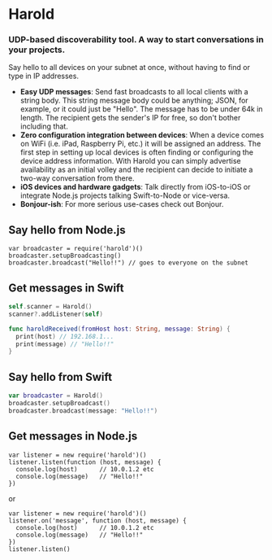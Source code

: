 # Harold

### UDP-based discoverability tool. A way to start conversations in your projects.

Say hello to all devices on your subnet at once, without having to find or type in IP addresses.

* **Easy UDP messages**: Send fast broadcasts to all local clients with a string body. This string message body could be anything; JSON, for example, or it could just be "Hello". The message has to be under 64k in length. The recipient gets the sender's IP for free, so don't bother including that.
* **Zero configuration integration between devices**: When a device comes on WiFi (i.e. iPad, Raspberry Pi, etc.) it will be assigned an address. The first step in setting up local devices is often finding or configuring the device address information. With Harold you can simply advertise availability as an initial volley and the recipient can decide to initiate a two-way conversation from there.
* **iOS devices and hardware gadgets**: Talk directly from iOS-to-iOS or integrate Node.js projects talking Swift-to-Node or vice-versa.
* **Bonjour-ish**: For more serious use-cases check out Bonjour.

## Say hello from Node.js

```node
var broadcaster = require('harold')()
broadcaster.setupBroadcasting()
broadcaster.broadcast("Hello!!") // goes to everyone on the subnet
```

## Get messages in Swift

```Swift
self.scanner = Harold()
scanner?.addListener(self)

func haroldReceived(fromHost host: String, message: String) {
  print(host) // 192.168.1...
  print(message) // "Hello!!"
}
```
    
## Say hello from Swift

```Swift
var broadcaster = Harold()
broadcaster.setupBroadcast()
broadcaster.broadcast(message: "Hello!!")
```

## Get messages in Node.js

```node
var listener = new require('harold')()
listener.listen(function (host, message) {
  console.log(host)      // 10.0.1.2 etc
  console.log(message)   // "Hello!!"
})
```

or

```node
var listener = new require('harold')()
listener.on('message', function (host, message) {
  console.log(host)      // 10.0.1.2 etc
  console.log(message)   // "Hello!!"
})
listener.listen()
```
